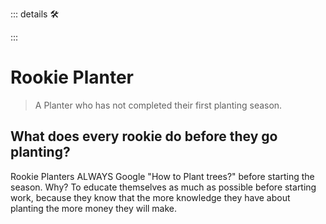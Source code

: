 ::: details 🛠



:::

# Rookie Planter

> A Planter who has not completed their first planting season.

## What does every rookie do before they go planting?

Rookie Planters ALWAYS Google "How to Plant trees?" before starting the season. Why? To educate themselves as much as possible before starting work, because they know that the more knowledge they have about planting the more money they will make.

